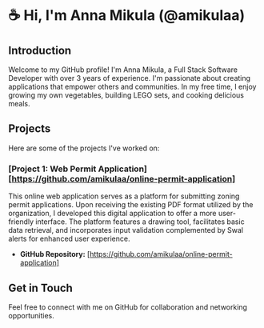# ☕️ Hi, I'm Anna Mikula (@amikulaa)

## Introduction

Welcome to my GitHub profile! I'm Anna Mikula, a Full Stack Software Developer with over 3 years of experience. I'm passionate about creating applications that empower others and communities. In my free time, I enjoy growing my own vegetables, building LEGO sets, and cooking delicious meals.

## Projects

Here are some of the projects I've worked on:

### [Project 1: Web Permit Application][https://github.com/amikulaa/online-permit-application]

This online web application serves as a platform for submitting zoning permit applications. Upon receiving the existing PDF format utilized by the organization, I developed this digital application to offer a more user-friendly interface. The platform features a drawing tool, facilitates basic data retrieval, and incorporates input validation complemented by Swal alerts for enhanced user experience.

- **GitHub Repository:** [https://github.com/amikulaa/online-permit-application]
  
## Get in Touch

Feel free to connect with me on GitHub for collaboration and networking opportunities.
